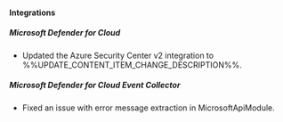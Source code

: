 
#### Integrations

##### Microsoft Defender for Cloud

- Updated the Azure Security Center v2 integration to %%UPDATE_CONTENT_ITEM_CHANGE_DESCRIPTION%%.

##### Microsoft Defender for Cloud Event Collector

- Fixed an issue with error message extraction in MicrosoftApiModule.
